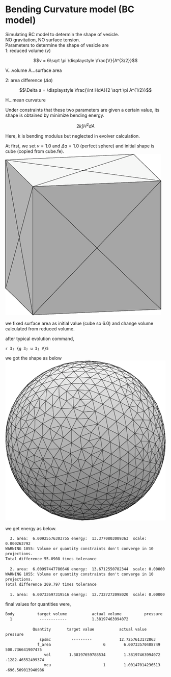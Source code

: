 # Bending Curvature model (BC model)

Simulating BC model to determin the shape of vesicle.  
NO gravitation, NO surface tension.  
Parameters to determine the shape of vesicle are  
1: reduced volume ($v$)
```math
v = 6\sqrt \pi  \displaystyle \frac{V}{A^{3/2}}
```  
V...volume
A...surface area


2: area difference ($\Delta a$)
```math
\Delta a = \displaystyle \frac{\int HdA}{2 \sqrt \pi A^{1/2}}
```
H...mean curvature


Under constraints that these two parameters are given a certain value,
its shape is obtained by minimize bending energy.
```math
2k \int H^2 dA
```
Here, k is bending modulus but neglected in evolver calculation.


At first, we set $v = 1.0$ and $\Delta a = 1.0$ (perfect sphere)
and initial shape is cube (copied from cube.fe).
![cube](img/cube.png)

we fixed surface area as initial value (cube so 6.0)
and change volume calculated from reduced volume.

after typical evolution command,  
```evolver
r 3; {g 3; u 3; V}5
```
we got the shape as below
![sphere](img/sphere.png)

we get energy as below.
```evolver
  3. area:  6.00925576303755 energy:  13.3770803009363  scale: 0.000263792
WARNING 1055: Volume or quantity constraints don't converge in 10 projections.
Total difference 55.0908 times tolerance

  2. area:  6.00997447786646 energy:  13.6712550782344  scale: 0.00000
WARNING 1055: Volume or quantity constraints don't converge in 10 projections.
Total difference 209.797 times tolerance

  1. area:  6.00733697319516 energy:  12.7327272098020  scale: 0.00000
```

final values for quantities were,
```evolver
Body          target volume           actual volume          pressure
  1            ------------           1.38197463994072 

            Quantity       target value           actual value                 pressure
               spsmc         ---------            12.7257613172863
              f_area                       6        6.00733570408749   500.736641907475
                 vol        1.38197659788534        1.38197463994072  -1282.46552499374
                 mcu                       1        1.00147014236513  -696.509013940986
```

